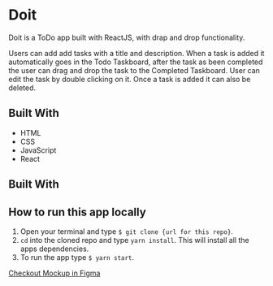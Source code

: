 # Doit

Doit is a ToDo app built with ReactJS, with drap and drop functionality.

Users can add add tasks with a title and description. When a task is added it automatically goes in the Todo Taskboard, after the task as been completed the user can drag and drop the task to the Completed Taskboard. User can edit the task by double clicking on it. Once a task is added it can also be deleted.

## Built With

- HTML
- CSS
- JavaScript
- React

## Built With

## How to run this app locally

1. Open your terminal and type `$ git clone {url for this repo}`.
2. `cd` into the cloned repo and type `yarn install`. This will install all the apps dependencies.
3. To run the app type `$ yarn start`.

[Checkout Mockup in Figma](https://www.figma.com/file/z6eZUhp73UtspCjT33q9DG/ToDo-App?node-id=0%3A1)
